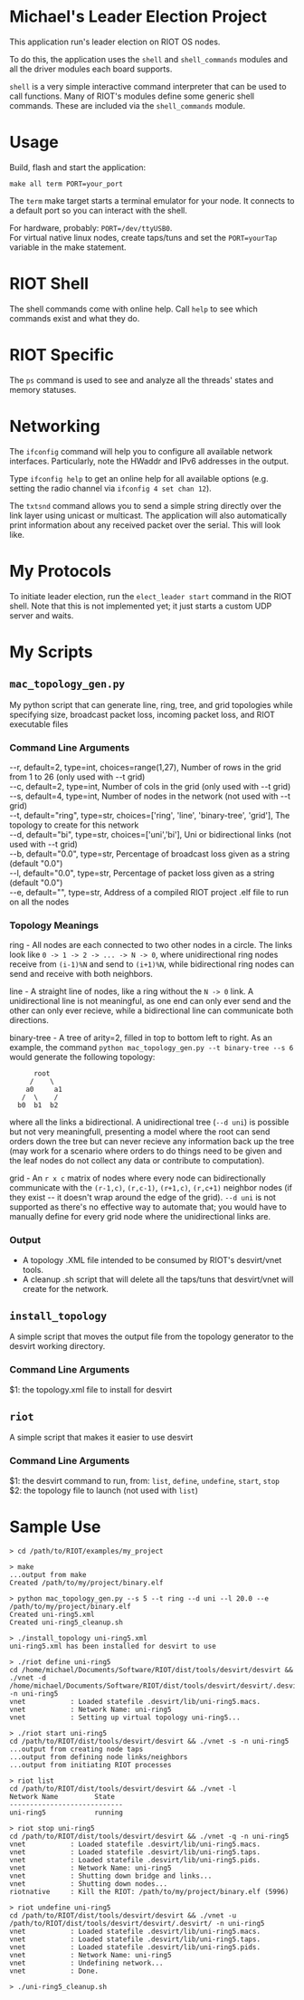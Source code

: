 Michael's Leader Election Project
================
This application run's leader election on RIOT OS nodes.

To do this, the application uses the `shell` and `shell_commands` modules and all the driver modules each board supports.

`shell` is a very simple interactive command interpreter that can be used to call functions.  Many of RIOT's modules define some generic shell commands. These are included via the `shell_commands` module.

Usage
=====

Build, flash and start the application:
```
make all term PORT=your_port
```

The `term` make target starts a terminal emulator for your node. It connects to a default port so you can interact with the shell.

For hardware, probably: `PORT=/dev/ttyUSB0`.  
For virtual native linux nodes, create taps/tuns and set the `PORT=yourTap` variable in the make statement.


RIOT Shell
==============

The shell commands come with online help. Call `help` to see which commands exist and what they do.

RIOT Specific
=============

The `ps` command is used to see and analyze all the threads' states and memory statuses.

Networking
==========

The `ifconfig` command will help you to configure all available network interfaces. Particularly, note the HWaddr and IPv6 addresses in the output.

Type `ifconfig help` to get an online help for all available options (e.g. setting the radio channel via `ifconfig 4 set chan 12`).

The `txtsnd` command allows you to send a simple string directly over the link layer using unicast or multicast. The application will also automatically print information about any received packet over the serial. This will look like.

My Protocols
==========

To initiate leader election, run the `elect_leader start` command in the RIOT shell. Note that this is not implemented yet; it just starts a custom UDP server and waits.

My Scripts
==========
## `mac_topology_gen.py`
My python script that can generate line, ring, tree, and grid topologies while specifying size, broadcast packet loss, incoming packet loss, and RIOT executable files

### Command Line Arguments
--r, default=2, type=int, choices=range(1,27), Number of rows in the grid from 1 to 26 (only used with --t grid)  
--c, default=2, type=int, Number of cols in the grid (only used with --t grid)  
--s, default=4, type=int, Number of nodes in the network (not used with --t grid)  
--t, default="ring", type=str, choices=['ring', 'line', 'binary-tree', 'grid'], The topology to create for this network  
--d, default="bi", type=str, choices=['uni','bi'], Uni or bidirectional links (not used with --t grid)  
--b, default="0.0", type=str, Percentage of broadcast loss given as a string (default "0.0")  
--l, default="0.0", type=str, Percentage of packet loss given as a string (default "0.0")  
--e, default="", type=str, Address of a compiled RIOT project .elf file to run on all the nodes  

### Topology Meanings
ring - All nodes are each connected to two other nodes in a circle. The links look like `0 -> 1 -> 2 -> ... -> N -> 0`, where unidirectional ring nodes receive from `(i-1)%N` and send to `(i+1)%N`, while bidirectional ring nodes can send and receive with both neighbors.  

line - A straight line of nodes, like a ring without the `N -> 0` link. A unidirectional line is not meaningful, as one end can only ever send and the other can only ever recieve, while a bidirectional line can communicate both directions.  

binary-tree - A tree of arity=2, filled in top to bottom left to right. As an example, the command `python mac_topology_gen.py --t binary-tree --s 6` would generate the following topology:
```
      root
     /    \
    a0     a1
   /  \    /
  b0  b1  b2
```
where all the links a bidirectional. A unidirectional tree (`--d uni`) is possible but not very meaningfull, presenting a model where the root can send orders down the tree but can never recieve any information back up the tree (may work for a scenario where orders to do things need to be given and the leaf nodes do not collect any data or contribute to computation).  

grid - An `r x c` matrix of nodes where every node can bidirectionally communicate with the `(r-1,c)`, `(r,c-1)`, `(r+1,c)`, `(r,c+1)` neighbor nodes (if they exist -- it doesn't wrap around the edge of the grid). `--d uni` is not supported as there's no effective way to automate that; you would have to manually define for every grid node where the unidirectional links are.

### Output
- A topology .XML file intended to be consumed by RIOT's desvirt/vnet tools.  
- A cleanup .sh script that will delete all the taps/tuns that desvirt/vnet will create for the network.

## `install_topology` 
A simple script that moves the output file from the topology generator to the desvirt working directory.

### Command Line Arguments

$1: the topology.xml file to install for desvirt

## `riot` 
A simple script that makes it easier to use desvirt

### Command Line Arguments

$1: the desvirt command to run, from: `list`, `define`, `undefine`, `start`, `stop`  
$2: the topology file to launch (not used with `list`)

Sample Use
==========

```
> cd /path/to/RIOT/examples/my_project

> make
...output from make
Created /path/to/my/project/binary.elf

> python mac_topology_gen.py --s 5 --t ring --d uni --l 20.0 --e /path/to/my/project/binary.elf
Created uni-ring5.xml
Created uni-ring5_cleanup.sh

> ./install_topology uni-ring5.xml
uni-ring5.xml has been installed for desvirt to use

> ./riot define uni-ring5
cd /home/michael/Documents/Software/RIOT/dist/tools/desvirt/desvirt && ./vnet -d /home/michael/Documents/Software/RIOT/dist/tools/desvirt/desvirt/.desvirt/ -n uni-ring5
vnet           : Loaded statefile .desvirt/lib/uni-ring5.macs.
vnet           : Network Name: uni-ring5
vnet           : Setting up virtual topology uni-ring5...

> ./riot start uni-ring5
cd /path/to/RIOT/dist/tools/desvirt/desvirt && ./vnet -s -n uni-ring5
...output from creating node taps
...output from defining node links/neighbors
...output from initiating RIOT processes

> riot list
cd /path/to/RIOT/dist/tools/desvirt/desvirt && ./vnet -l
Network Name         State
----------------------------
uni-ring5            running

> riot stop uni-ring5
cd /path/to/RIOT/dist/tools/desvirt/desvirt && ./vnet -q -n uni-ring5
vnet           : Loaded statefile .desvirt/lib/uni-ring5.macs.
vnet           : Loaded statefile .desvirt/lib/uni-ring5.taps.
vnet           : Loaded statefile .desvirt/lib/uni-ring5.pids.
vnet           : Network Name: uni-ring5
vnet           : Shutting down bridge and links...
vnet           : Shutting down nodes...
riotnative     : Kill the RIOT: /path/to/my/project/binary.elf (5996)

> riot undefine uni-ring5
cd /path/to/RIOT/dist/tools/desvirt/desvirt && ./vnet -u /path/to/RIOT/dist/tools/desvirt/desvirt/.desvirt/ -n uni-ring5
vnet           : Loaded statefile .desvirt/lib/uni-ring5.macs.
vnet           : Loaded statefile .desvirt/lib/uni-ring5.taps.
vnet           : Loaded statefile .desvirt/lib/uni-ring5.pids.
vnet           : Network Name: uni-ring5
vnet           : Undefining network...
vnet           : Done.

> ./uni-ring5_cleanup.sh
```

